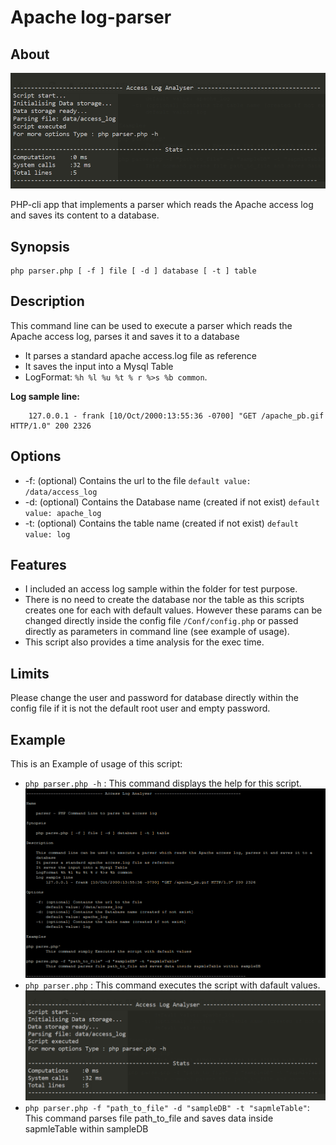 # Apache log-parser
## About ##
![Alt text](/img/exec.png)


PHP-cli app that implements a parser which reads the Apache access log and saves its content to a database.

## Synopsis ##

    php parser.php [ -f ] file [ -d ] database [ -t ] table
## Description ##
This command line can be used to execute a parser which reads the Apache access log, parses it and saves it to a database

- It parses a standard apache access.log file as reference
- It saves the input into a Mysql Table
- LogFormat: `%h %l %u %t % r %>s %b common`.

**Log sample line:**

        127.0.0.1 - frank [10/Oct/2000:13:55:36 -0700] "GET /apache_pb.gif HTTP/1.0" 200 2326
## Options ##


- -f: (optional) Contains the url to the file `default value: /data/access_log`
- -d: (optional) Contains the Database name (created if not exist) `default value: apache_log`
- -t: (optional) Contains the table name (created if not exist) `default value: log`


## Features ##

- I included an access log sample within the folder for test purpose.
- There is no need to create the database nor the table as this scripts creates  one for each with default values. However these params can be changed directly inside the config file `/Conf/config.php` or passed directly as parameters in command line (see example of usage).
- This script also provides a time analysis for the exec time.
## Limits ##
Please change the user and  password for database directly within the config file if it is not the default root user and empty password.
## Example ##
This is an Example of usage of this script:

- ``php parser.php -h`` : This command displays the help for this script.
![Alt text](/img/help.png)
- ``php parser.php`` : This command executes the script with dafault values.
![Alt text](/img/exec.png)
- ``php parser.php -f "path_to_file" -d "sampleDB" -t "sapmleTable"``:
This command parses file path_to_file and saves data inside sapmleTable within sampleDB
